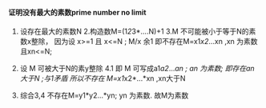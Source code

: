 #### 证明没有最大的素数prime number no limit

1. 设存在最大的素数N
2.构造数M=(1*2*3*....N)+1
3.M 不可能被小于等于N的素数x整除，
  因为设 x>=1 且 x<=N ; M/x  余1
  即不存在M=x1*x2*...xn ,xn 为素数且xn<=N;
   
4. 设 M 可被大于N的素y整除
    4.1 即 M 可写成a1*a2*...*an ; an 为素数;
        即存在an大于N ;与1矛盾 
        所以不存在 M=x1*x2*...*xn ,xn大于N
5. 综合3,4
   不存在M=y1*y2...*yn; yn 为素数.
   故M为素数     
    


